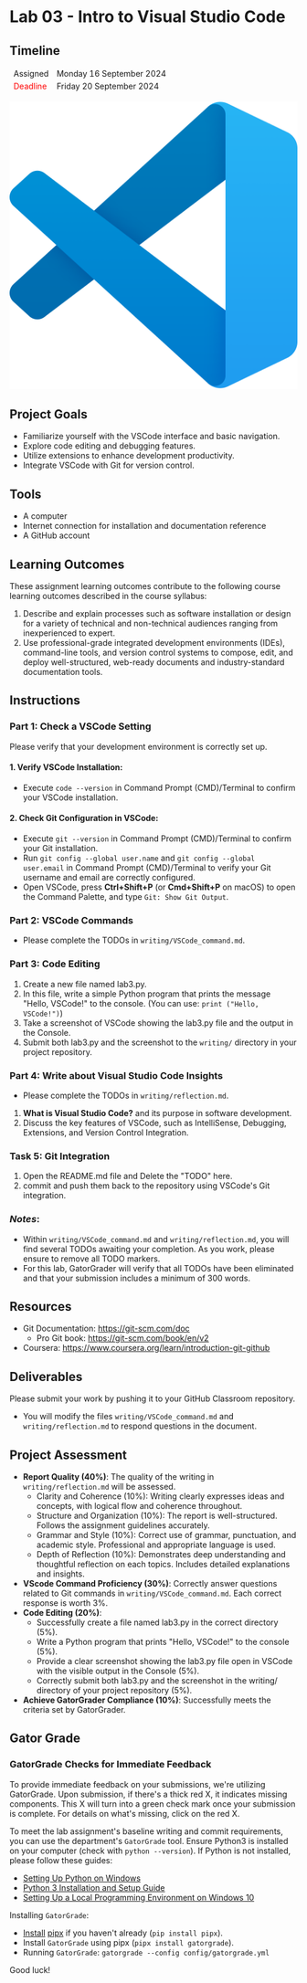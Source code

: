 
# Lab 03 - Intro to Visual Studio Code

## Timeline
<table>
  <thead>
      <td style="text-align:left;">Assigned</td>
      <td style="text-align:left;">Monday 16 September 2024</td>
  </thead>
  <tfoot>
      <td style="text-align:left; color: red;">Deadline</td>
      <td style="text-align:left;">Friday 20 September 2024</td>
  </tfoot>
</table>

![Lab 1 Assignment](https://github.com/allegheny-college-cmpsc-104-Fall-2024/lab03/blob/main/graphics/vscode.png)

## Project Goals
- Familiarize yourself with the VSCode interface and basic navigation.
- Explore code editing and debugging features.
- Utilize extensions to enhance development productivity.
- Integrate VSCode with Git for version control.

## Tools
- A computer
- Internet connection for installation and documentation reference
- A GitHub account

## Learning Outcomes
These assignment learning outcomes contribute to the following course learning outcomes described in the course syllabus:

1. Describe and explain processes such as software installation or design for a variety of technical and non-technical audiences ranging from inexperienced to expert.
2. Use professional-grade integrated development environments (IDEs), command-line tools, and version control systems to compose, edit, and deploy well-structured, web-ready documents and industry-standard documentation tools.

## Instructions

### Part 1: Check a VSCode Setting
Please verify that your development environment is correctly set up.

#### 1. Verify VSCode Installation:
- Execute `code --version` in Command Prompt (CMD)/Terminal to confirm your VSCode installation.

#### 2. Check Git Configuration in VSCode:
- Execute `git --version` in Command Prompt (CMD)/Terminal to confirm your Git installation.
- Run `git config --global user.name` and `git config --global user.email` in Command Prompt (CMD)/Terminal to verify your Git username and email are correctly configured.
- Open VSCode, press **Ctrl+Shift+P** (or **Cmd+Shift+P** on macOS) to open the Command Palette, and type `Git: Show Git Output`.

### Part 2: VSCode Commands
- Please complete the TODOs in `writing/VSCode_command.md`.

### Part 3: Code Editing
1. Create a new file named lab3.py.
2. In this file, write a simple Python program that prints the message "Hello, VSCode!" to the console. (You can use: `print ("Hello, VSCode!")`)
3. Take a screenshot of VSCode showing the lab3.py file and the output in the Console.
4. Submit both lab3.py and the screenshot to the `writing/` directory in your project repository.

### Part 4: Write about Visual Studio Code Insights
- Please complete the TODOs in `writing/reflection.md`.
1. **What is Visual Studio Code?** and its purpose in software development.
2. Discuss the key features of VSCode, such as IntelliSense, Debugging, Extensions, and Version Control Integration.

### Task 5: Git Integration
1. Open the README.md file and Delete the "TODO" here.
2. commit and push them back to the repository using VSCode's Git integration.

### _Notes_: 
- Within `writing/VSCode_command.md` and `writing/reflection.md`, you will find several TODOs awaiting your completion. As you work, please ensure to remove all TODO markers. 
- For this lab, GatorGrader will verify that all TODOs have been eliminated and that your submission includes a minimum of 300 words.

## Resources
- Git Documentation: https://git-scm.com/doc
    - Pro Git book: https://git-scm.com/book/en/v2
- Coursera: https://www.coursera.org/learn/introduction-git-github

## Deliverables
Please submit your work by pushing it to your GitHub Classroom repository.
- You will modify the files `writing/VSCode_command.md` and `writing/reflection.md` to respond questions in the document.

## Project Assessment
- **Report Quality (40%)**: The quality of the writing in `writing/reflection.md` will be assessed.
    - Clarity and Coherence (10%): Writing clearly expresses ideas and concepts, with logical flow and coherence throughout.
    - Structure and Organization (10%): The report is well-structured. Follows the assignment guidelines accurately.
    - Grammar and Style (10%): Correct use of grammar, punctuation, and academic style. Professional and appropriate language is used.
    - Depth of Reflection (10%): Demonstrates deep understanding and thoughtful reflection on each topics. Includes detailed explanations and insights.
- **VScode Command Proficiency (30%)**: Correctly answer questions related to Git commands in `writing/VSCode_command.md`. Each correct response is worth 3%.
- **Code Editing (20%)**: 
    - Successfully create a file named lab3.py in the correct directory (5%).
    - Write a Python program that prints "Hello, VSCode!" to the console (5%).
    - Provide a clear screenshot showing the lab3.py file open in VSCode with the visible output in the Console (5%).
    - Correctly submit both lab3.py and the screenshot in the writing/ directory of your project repository (5%).
- **Achieve GatorGrader Compliance (10%)**: Successfully meets the criteria set by GatorGrader.

## Gator Grade
### GatorGrade Checks for Immediate Feedback

To provide immediate feedback on your submissions, we're utilizing GatorGrade. Upon submission, if there's a thick red X, it indicates missing components. This X will turn into a green check mark once your submission is complete. For details on what's missing, click on the red X.

To meet the lab assignment's baseline writing and commit requirements, you can use the department's `GatorGrade` tool. Ensure Python3 is installed on your computer (check with `python --version`). If Python is not installed, please follow these guides:

- [Setting Up Python on Windows](https://realpython.com/lessons/python-windows-setup/)
- [Python 3 Installation and Setup Guide](https://realpython.com/installing-python/)
- [Setting Up a Local Programming Environment on Windows 10](https://www.digitalocean.com/community/tutorials/how-to-install-python-3-and-set-up-a-local-programming-environment-on-windows-10)

Installing `GatorGrade`:

- [Install](https://pipx.pypa.io/stable/) [pipx](https://pipx.pypa.io/stable/) if you haven't already (`pip install pipx`).
- Install `GatorGrade` using pipx (`pipx install gatorgrade`).
- Running `GatorGrade`:
 `gatorgrade --config config/gatorgrade.yml`

Good luck!
